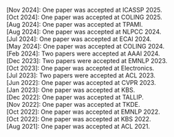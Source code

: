 [Nov 2024]: One paper was accepted at ICASSP 2025. <br>
[Oct 2024]: One paper was accepted at COLING 2025. <br>
[Aug 2024]: One paper was accepted at TPAMI. <br>
[Aug 2024]: One paper was accepted at NLPCC 2024. <br>
[Jul 2024]: One paper was accepted at ECAI 2024. <br>
[May 2024]: One paper was accepted at COLING 2024. <br>
[Feb 2024]: Two papers were accepted at AAAI 2024. <br>
[Dec 2023]: Two papers were accepted at EMNLP 2023. <br>
[Oct 2023]: One paper was accepted at Electronics. <br>
[Jul 2023]: Two papers were accepted at ACL 2023. <br>
[Jun 2022]: One paper was accepted at CVPR 2023. <br>
[Jan 2023]: One paper was accepted at KBS. <br>
[Dec 2022]: One paper was accepted at TALLIP. <br>
[Nov 2022]: One paper was accepted at TKDE. <br>
[Oct 2022]: One paper was accepted at EMNLP 2022. <br>
[Oct 2022]: One paper was accepted at KBS 2022. <br>
[Aug 2021]: One paper was accepted at ACL 2021. <br>
